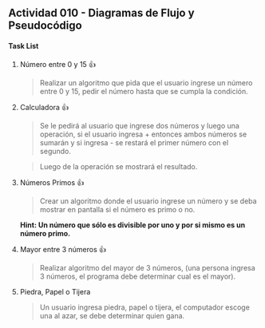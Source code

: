## Actividad 010 - Diagramas de Flujo y Pseudocódigo


#### Task List

1. Número entre 0 y 15 :+1:

    > Realizar un algoritmo que pida que el usuario ingrese un número entre 0 y 15,
      pedir el número hasta que se cumpla la condición.
2. Calculadora :+1:

    > Se le pedirá al usuario que ingrese dos números y luego una operación, si el
      usuario ingresa + entonces ambos números se sumarán y si ingresa - se restará el
      primer número con el segundo.

    > Luego de la operación se mostrará el resultado.
3. Números Primos :+1:

    > Crear un algoritmo donde el usuario ingrese un número y se deba mostrar en
      pantalla si el número es primo o no.

    **Hint: Un número que sólo es divisible por uno y por si mismo es un número primo.**
4. Mayor entre 3 números :+1:

    > Realizar algoritmo del mayor de 3 números, (una persona ingresa 3 números, el
      programa debe determinar cual es el mayor).
5. Piedra, Papel o Tijera

    > Un usuario ingresa piedra, papel o tijera, el computador escoge una al azar, se
      debe determinar quien gana.